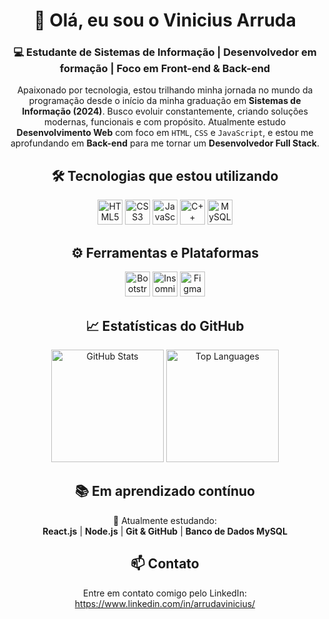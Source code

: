 <h1 align="center">👋 Olá, eu sou o Vinicius Arruda</h1>
<h3 align="center">💻 Estudante de Sistemas de Informação | Desenvolvedor em formação | Foco em Front-end & Back-end</h3>

<p align="center">
Apaixonado por tecnologia, estou trilhando minha jornada no mundo da programação desde o início da minha graduação em <strong>Sistemas de Informação (2024)</strong>.  
Busco evoluir constantemente, criando soluções modernas, funcionais e com propósito.  
Atualmente estudo <strong>Desenvolvimento Web</strong> com foco em <code>HTML</code>, <code>CSS</code> e <code>JavaScript</code>, e estou me aprofundando em <strong>Back-end</strong> para me tornar um <strong>Desenvolvedor Full Stack</strong>.
</p>

<h2 align="center">🛠️ Tecnologias que estou utilizando</h2>
<div align="center">
  <img src="https://cdn.simpleicons.org/html5/E34F26" height="40" alt="HTML5 logo" />
  <img src="https://skillicons.dev/icons?i=css" height="40" alt="CSS3 logo" />
  <img src="https://skillicons.dev/icons?i=js" height="40" alt="JavaScript logo" />
  <img src="https://cdn.jsdelivr.net/gh/devicons/devicon/icons/cplusplus/cplusplus-original.svg" height="40" alt="C++ logo" />
  <img src="https://cdn.jsdelivr.net/gh/devicons/devicon/icons/mysql/mysql-original.svg" height="40" alt="MySQL logo" />
</div>

<h2 align="center">⚙️ Ferramentas e Plataformas</h2>
<div align="center">
  <img src="https://cdn.jsdelivr.net/gh/devicons/devicon/icons/bootstrap/bootstrap-original.svg" height="40" alt="Bootstrap logo" />
  <img src="https://cdn.jsdelivr.net/gh/devicons/devicon/icons/insomnia/insomnia-original.svg" height="40" alt="Insomnia logo" />
  <img src="https://cdn.jsdelivr.net/gh/devicons/devicon/icons/figma/figma-original.svg" height="40" alt="Figma logo" />
</div>

<h2 align="center">📈 Estatísticas do GitHub</h2>
<div align="center">
        <img src="https://github-readme-stats.vercel.app/api?username=ViniciusSavianDeArruda&hide_title=false&hide_rank=false&show_icons=true&include_all_commits=true&count_private=true&disable_animations=false&theme=dracula&locale=pt-br&hide_border=false" height="180" alt="GitHub Stats"/>
        <img src="https://github-readme-stats.vercel.app/api/top-langs?username=ViniciusSavianDeArruda&locale=pt-br&hide_title=false&layout=compact&card_width=300&langs_count=10&theme=gruvbox&hide_border=false" height="180" alt="Top Languages" />
</div>


<h2 align="center">📚 Em aprendizado contínuo</h2>
<p align="center">
🧠 Atualmente estudando: <br>
<strong>React.js</strong> | <strong>Node.js</strong> | <strong>Git & GitHub</strong> | <strong>Banco de Dados MySQL</strong>  
</p>

<h2 align="center">📫 Contato</h2>
<p align="center">
Entre em contato comigo pelo LinkedIn: <a href="https://www.linkedin.com/in/arrudavinicius/" target="_blank">https://www.linkedin.com/in/arrudavinicius/</a>
</p>
